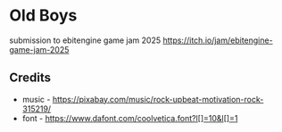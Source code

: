 # Old Boys
submission to ebitengine game jam 2025 https://itch.io/jam/ebitengine-game-jam-2025

## Credits
- music - https://pixabay.com/music/rock-upbeat-motivation-rock-315219/
- font - https://www.dafont.com/coolvetica.font?l[]=10&l[]=1